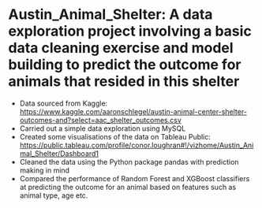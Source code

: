 # Austin_Animal_Shelter: A data exploration project involving a basic data cleaning exercise and model building to predict the outcome for animals that resided in this shelter
- Data sourced from Kaggle: https://www.kaggle.com/aaronschlegel/austin-animal-center-shelter-outcomes-and?select=aac_shelter_outcomes.csv
- Carried out a simple data exploration using MySQL
- Created some visualisations of the data on Tableau Public: https://public.tableau.com/profile/conor.loughran#!/vizhome/Austin_Animal_Shelter/Dashboard1
- Cleaned the data using the Python package pandas with prediction making in mind
- Compared the performance of Random Forest and XGBoost classifiers at predicting the outcome for an animal based on features such as animal type, age etc.

